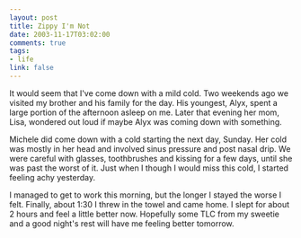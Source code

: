 ```yaml
--- 
layout: post
title: Zippy I'm Not
date: 2003-11-17T03:02:00
comments: true
tags:
- life
link: false
---
```

It would seem that I've come down with a mild cold. Two weekends ago we visited my brother and his family for the day. His youngest, Alyx, spent a large portion of the afternoon asleep on me. Later that evening her mom, Lisa, wondered out loud if maybe Alyx was coming down with something.

Michele did come down with a cold starting the next day, Sunday. Her cold was mostly in her head and involved sinus pressure and post nasal drip. We were careful with glasses, toothbrushes and kissing for a few days, until she was past the worst of it. Just when I though I would miss this cold, I started feeling achy yesterday.

I managed to get to work this morning, but the longer I stayed the worse I felt. Finally, about 1:30 I threw in the towel and came home. I slept for about 2 hours and feel a little better now. Hopefully some TLC from my sweetie and a good night's rest will have me feeling better tomorrow.
